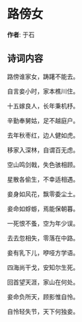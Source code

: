# 路傍女

**作者**: 于石

## 诗词内容

路傍谁家女，踌躇不能去。

自言妾小时，家本樵川住。

十五嫁良人，长年秉机杼。

辛勤奉舅姑，足不越庭户。

去年秋枣红，边人健如虎。

移家入深林，自谓百无虑。

空山鸣剑戟，失色骇相顾。

星散各偷生，不幸适相遇。

妾身如风花，飘零委尘土。

妾命如蜉蝣，焉能保朝暮。

一死恨不蚤，空为年少误。

去去忽相失，零落在中路。

妾有乳下儿，咿哑方学语。

四海尚干戈，安知尔生死。

回首望天涯，家山在何处。

妾命负所天，顾影惟自怜。

自怜轻失节，天下何独妾。

